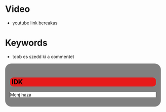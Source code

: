 # Video

- youtube link bereakas

# Keywords

- tobb es szedd ki a commentet

<!-- <h1 style="color: green; float:right; font-size: 2rem">sz
<br /> ia</h1> -->

<style>
    .hello{
        background-color: gray;
        border-radius: 20px;
        padding: 1rem;
    }

    .hello h2{
        background-color: rgb(255, 0, 0, 0.8);
        border-radius: 10px;
        padding:2px 5px;
        color: black;
        text-transform: uppercase;
    }

    .fasz{
        background-color: white;
    }


</style>

<div class="hello">
    <h2>idk</h2>
    <div class="fasz">
        <p>Menj haza</p>
    </div>

</div>
